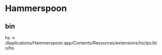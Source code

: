 # Hammerspoon

## bin
hs -> /Applications/Hammerspoon.app/Contents/Resources/extensions/hs/ipc/bin/hs
